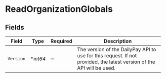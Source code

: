 # ReadOrganizationGlobals


## Fields

| Field                                                                                                                  | Type                                                                                                                   | Required                                                                                                               | Description                                                                                                            |
| ---------------------------------------------------------------------------------------------------------------------- | ---------------------------------------------------------------------------------------------------------------------- | ---------------------------------------------------------------------------------------------------------------------- | ---------------------------------------------------------------------------------------------------------------------- |
| `Version`                                                                                                              | **int64*                                                                                                               | :heavy_minus_sign:                                                                                                     | The version of the DailyPay API to use for this request. If not provided, the latest version of the API will be used.<br/> |